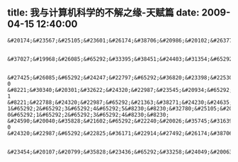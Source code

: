 title: 我与计算机科学的不解之缘-天赋篇
date: 2009-04-15 12:40:00
---

    &#20174;&#23567;&#25105;&#23601;&#26174;&#38706;&#20986;&#20102;&#26377;&#20851;&#35745;&#31639;&#26426;&#31185;&#23398;&#22825;&#36171;&#65292;&#36825;&#26159;&#19968;&#20010;&#30495;&#23454;&#30340;&#25925;&#20107;&#65292;&#35201;&#20174;&#23567;&#23398;&#19968;&#24180;&#32423;&#35828;&#36215;&#12290;

     &#37027;&#19968;&#26085;&#65292;&#33395;&#38451;&#24403;&#31354;&#65292;&#22823;&#38632;&#20542;&#30406;&#12290;&#20070;&#20013;&#26263;&#34920;&#65292;&#37027;&#22825;&#25105;&#29983;&#30149;&#20102;&#65292;&#22312;&#23478;&#33258;&#20064;&#12290;&#23398;&#25968;&#23398;&#65292;&#35265;&#30452;&#23610;&#21051;&#24230;&#65292;&#20998;&#22806;&#26377;&#36259;&#65292;&#32454;&#35835;&#25968;&#39029;&#65292;&#29369;&#35760;&#24515;&#22836;&#12290;

     &#27425;&#26085;&#65292;&#24247;&#22797;&#65292;&#36820;&#23398;&#22530;&#65292;&#32769;&#24072;&#23433;&#25490;&#25968;&#23398;&#32771;&#35797;&#12290;&#38738;&#40644;&#21367;&#65292;&#27833;&#22696;&#39321;&#65292;&#38085;&#31508;&#21047;&#21047;&#20316;&#21709;&#65292;&#20302;&#22836;&#24605;&#65292;&#30452;&#23610;&#37327;&#65292;&#36731;&#20239;&#22312;&#26700;&#26049;&#12290;&#35797;&#27605;&#65292;&#21320;&#21518;&#65292;&#32769;&#24072;&#21457;&#21367;&#65292;&#24808;&#19981;&#24525;&#30585;&#12290;&#34987;&#24072;&#21483;&#21435;&#21150;&#20844;&#23460;&#65292;&#21333;&#29420;&#36741;&#23548;&#65292;&#38543;&#21518;&#21457;&#29616;&#65292;&#27599;&#19968;&#36947;&#29992;&#30452;&#23610;&#37327;&#38271;&#24230;&#30340;&#39064;&#30446;&#65292;&#30342;&#38169;&#12290;&#25945;&#23548;&#20043;&#19979;&#24653;&#28982;&#22823;&#24735;&#65292;&#21407;&#26469;&#29992;&#30452;&#23610;&#37327;&#38271;&#24230;&#65292;&#35201;&#20174;&#21051;&#24230;&#20026;&#8220; 0 &#8221;&#30340;&#20301;&#32622;&#24320;&#22987;&#23545;&#20934;&#65292;&#25105;&#21364;&#20174;&#8220; 1 &#8221;&#22788;&#24320;&#22987;&#65292;&#21363;&#38271;&#24230;&#24635;&#30701;1&#21400;&#31859;&#12290;&#20063;&#23601;&#26159;&#35828;&#65292;&#20551;&#35774;&#21035;&#20154;&#37327;&#38271;&#24230;&#65292;&#31572;&#26696;&#24517;&#28982;&#20026; 1&#65292;2&#65292;3&#65292;4&#65292;5&#8230;&#8230;&#32780;&#25105;&#20570;&#65292;&#21017;&#32467;&#26524;&#20026; 0&#65292;1&#65292;2&#65292;3&#65292;4&#8230;&#8230; &#24590;&#20040;&#35828;&#21602;&#65292;&#22240;&#20026;&#35745;&#31639;&#26426;&#36827;&#34892;&#35745;&#25968;&#22823;&#37117;&#20174; 0 &#24320;&#22987;&#65292;&#22825;&#36171;&#22914;&#27492;&#26174;&#38706;&#8230;&#8230;

     &#23454;&#20107;&#20799;&#35828;&#23436;&#65292;&#33258;&#24049;&#20063;&#35273;&#24471;&#22826;&#29301;&#24378;&#20102;&#19968;&#28857;&#65292;&#19981;&#36807;&#8230;&#8230;&#21683;&#21683;&#8230;&#8230;&#31185;&#23398;&#65292;&#24448;&#24448;&#19982;&#30452;&#35273;&#21644;&#20064;&#20439;&#30456;&#21453;&#12290;
